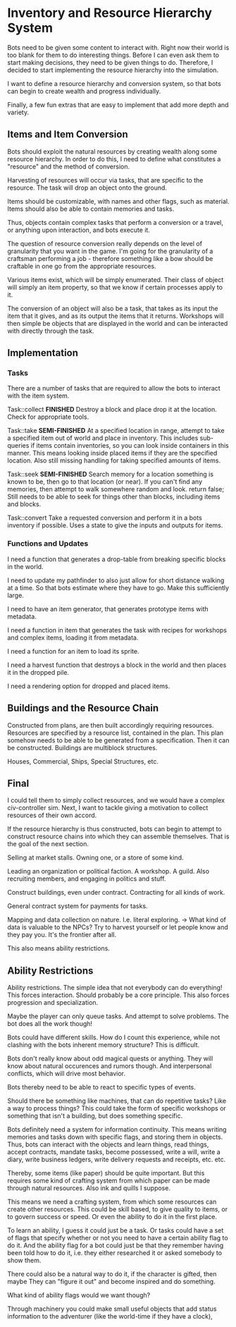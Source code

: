 # Inventory and Resource Hierarchy System

Bots need to be given some content to interact with. Right now their world is too blank for them to do interesting things.
Before I can even ask them to start making decisions, they need to be given things to do.
Therefore, I decided to start implementing the resource hierarchy into the simulation.

I want to define a resource hierarchy and conversion system, so that bots can begin to create wealth and progress individually.

Finally, a few fun extras that are easy to implement that add more depth and variety.

## Items and Item Conversion

Bots should exploit the natural resources by creating wealth along some resource hierarchy.
In order to do this, I need to define what constitutes a "resource" and the method of conversion.

Harvesting of resources will occur via tasks, that are specific to the resource. The task will drop an object onto the ground.

Items should be customizable, with names and other flags, such as material.
Items should also be able to contain memories and tasks.

Thus, objects contain complex tasks that perform a conversion or a travel, or anything upon interaction, and bots execute it.

The question of resource conversion really depends on the level of granularity that you want in the game.
I'm going for the granularity of a craftsman performing a job - therefore something like a bow should be craftable in one go from the appropriate resources.

Various items exist, which will be simply enumerated. Their class of object will simply an item property, so that we know if certain processes apply to it.

The conversion of an object will also be a task, that takes as its input the item that it gives, and as its output the items that it returns.
Workshops will then simple be objects that are displayed in the world and can be interacted with directly through the task.

## Implementation

### Tasks

There are a number of tasks that are required to allow the bots to interact with the item system.

Task::collect **FINISHED**
Destroy a block and place drop it at the location. Check for appropriate tools.

Task::take **SEMI-FINISHED**
At a specified location in range, attempt to take a specified item out of world and place in inventory.
This includes sub-queries if items contain inventories, so you can look inside containers in this manner.
This means looking inside placed items if they are the specified location.
Also still missing handling for taking specified amounts of items.

Task::seek **SEMI-FINISHED**
Search memory for a location something is known to be, then go to that location (or near).
If you can't find any memories, then attempt to walk somewhere random and look. return false;
Still needs to be able to seek for things other than blocks, including items and blocks.

Task::convert
Take a requested conversion and perform it in a bots inventory if possible.
Uses a state to give the inputs and outputs for items.

### Functions and Updates

I need a function that generates a drop-table from breaking specific blocks in the world.

I need to update my pathfinder to also just allow for short distance walking at a time. So that bots estimate where they have to go.
Make this sufficiently large.

I need to have an item generator, that generates prototype items with metadata.

I need a function in item that generates the task with recipes for workshops and complex items, loading it from metadata.

I need a function for an item to load its sprite.

I need a harvest function that destroys a block in the world and then places it in the dropped pile.

I need a rendering option for dropped and placed items.


## Buildings and the Resource Chain

  Constructed from plans, are then built accordingly requiring resources.
  Resources are specified by a resource list, contained in the plan.
  This plan somehow needs to be able to be generated from a specification.
  Then it can be constructed. Buildings are multiblock structures.

  Houses, Commercial, Ships, Special Structures, etc.

## Final
I could tell them to simply collect resources, and we would have a complex civ-controller sim.
Next, I want to tackle giving a motivation to collect resources of their own accord.

If the resource hierarchy is thus constructed, bots can begin to attempt to construct resource chains into which they
can assemble themselves. That is the goal of the next section.

Selling at market stalls. Owning one, or a store of some kind.

Leading an organization or political faction. A workshop. A guild.
Also recruiting members, and engaging in politics and stuff.

Construct buildings, even under contract. Contracting for all kinds of work.

General contract system for payments for tasks.

Mapping and data collection on nature. I.e. literal exploring.
-> What kind of data is valuable to the NPCs?
Try to harvest yourself or let people know and they pay you. It's the frontier after all.

This also means ability restrictions.

## Ability Restrictions
Ability restrictions. The simple idea that not everybody can do everything!
This forces interaction. Should probably be a core principle.
This also forces progression and specialization.

Maybe the player can only queue tasks. And attempt to solve problems.
The bot does all the work though!

Bots could have different skills. How do I count this experience, while not clashing with
the bots inherent memory structure? This is difficult.

Bots don't really know about odd magical quests or anything.
They will know about natural occurences and rumors though.
And interpersonal conflicts, which will drive most behavior.

Bots thereby need to be able to react to specific types of events.

Should there be something like machines, that can do repetitive tasks?
Like a way to process things?
This could take the form of specific workshops or something that isn't a building,
but does something specific.

Bots definitely need a system for information continuity.
This means writing memories and tasks down with specific flags, and storing them in objects.
Thus, bots can interact with the objects and learn things, read things,
accept contracts, mandate tasks, become possessed, write a will, write a diary,
write business ledgers, write delivery requests and receipts, etc. etc.

Thereby, some items (like paper) should be quite important.
But this requires some kind of crafting system from which paper can be made through
natural resources. Also ink and quills I suppose.

This means we need a crafting system, from which some resources can create other resources.
This could be skill based, to give quality to items, or to govern success or speed.
Or even the ability to do it in the first place.

To learn an ability, I guess it could just be a task. Or tasks could have a set of flags
that specify whether or not you need to have a certain ability flag to do it.
And the ability flag for a bot could just be that they remember having been told how to do it,
i.e. they either researched it or asked somebody to show them.

There could also be a natural way to do it, if the character is gifted, then maybe They
can "figure it out" and become inspired and do something.

What kind of ability flags would we want though?










Through machinery you could make small useful objects that add status information
to the adventurer (like the world-time if they have a clock),
